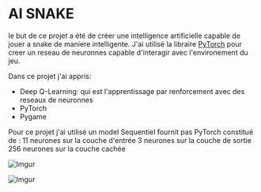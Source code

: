 # AI SNAKE

le but de ce projet a été de créer une intelligence artificielle capable de jouer a snake de maniere intelligente.
J'ai utilisé la libraire [PyTorch](https://pytorch.org/) pour creer un reseau de neuronnes capable d'interagir
avec l'environement du jeu.

Dans ce projet j'ai appris:

* Deep Q-Learning: qui est l'apprentissage par renforcement avec des reseaux de neuronnes
* PyTorch
* Pygame

Pour ce projet j'ai utilisé un model Sequentiel fournit pas PyTorch constitué de :
11 neurones sur la couche d'entrée
3 neurones sur la couche de sortie 
256 neurones sur la couche cachée

![Imgur](https://i.imgur.com/HVXJ12G.gif)

![Imgur](https://imgur.com/fFfG4xu)


